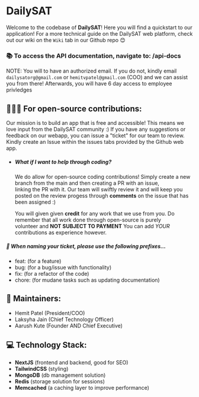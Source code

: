 # DailySAT
Welcome to the codebase of **DailySAT**! Here you will find a quickstart to our application! For a more technical guide on the DailySAT web platform, check out our wiki on the `Wiki` tab in our Github repo 😊

### 📚 To access the API documentation, navigate to: /api-docs
NOTE: You will to have an authorized email. If you do not, kindly email `dailysatorg@gmail.com` or `hemitvpatel@gmail.com` (COO) and we can assist you from there! Afterwards, you will have 6 day access to employee privledges


## 🧑‍🤝‍🧑 For open-source contributions:
Our mission is to build an app that is free and accessible! This means we love input from the DailySAT community :) If you have any suggestions or feedback on our webapp, you can issue a "ticket" for our team to review. Kindly create an Issue within the issues tabs provided by the Github web app.

- ##### What if I want to help through coding?
  We do allow for open-source coding contributions! Simply create a new branch from the main and then creating a PR with an issue,     
  linking the PR with it. Our team will swiftly review it and will keep you posted on the review progess through **comments** on the 
  issue that has been assigned :)

  You will given given **credit** for any work that we use from you. Do remember that all work done through open-source is purely   
  volunteer and **NOT SUBJECT TO PAYMENT** You can add *YOUR* contributions as experience however.

##### 📛 When naming your ticket, please use the following prefixes...
- feat: (for a feature)
- bug: (for a bug/issue with functionality)
- fix: (for a refactor of the code)
- chore: (for mudane tasks such as updating documentation)

## 👷 Maintainers:
- Hemit Patel (President/COO)
- Laksyha Jain (Chief Technology Officer)
- Aarush Kute (Founder AND Chief Executive)

## 💻 Technology Stack:
- **NextJS** (frontend and backend, good for SEO)
- **TailwindCSS** (styling)
- **MongoDB** (db management solution)
- **Redis** (storage solution for sessions)
- **Memcached** (a caching layer to improve performance)
